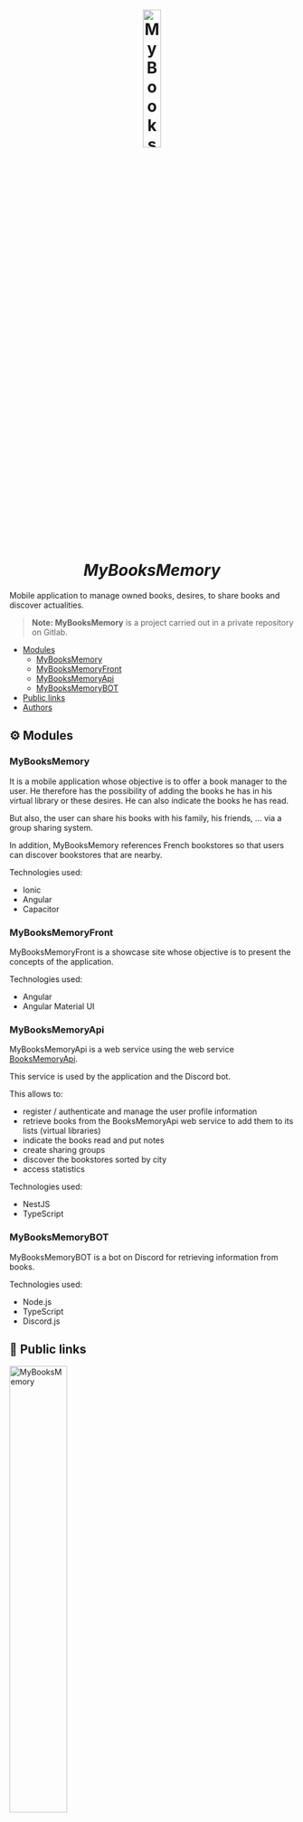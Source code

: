 <h1 align="center">
  <img src="https://user-images.githubusercontent.com/39911545/114070007-dffc2d80-989f-11eb-9145-49164893b311.png" alt="MyBooksMemory" width="25%"/>
  <br>
  <i>MyBooksMemory</i>
</h1>

Mobile application to manage owned books, desires, to share books and discover actualities.

> **Note: MyBooksMemory** is a project carried out in a private repository on Gitlab.

- [Modules](#gear-modules)
  - [MyBooksMemory](#mybooksmemory)
  - [MyBooksMemoryFront](#mybooksmemoryfront)
  - [MyBooksMemoryApi](#mybooksmemoryapi)
  - [MyBooksMemoryBOT](#mybooksmemorybot)
- [Public links](#link-public-links)
- [Authors](#busts_in_silhouette-authors)

## :gear: Modules
### MyBooksMemory
It is a mobile application whose objective is to offer a book manager to the user. He therefore has the possibility of adding the books he has in his virtual library or these desires. He can also indicate the books he has read.

But also, the user can share his books with his family, his friends, ... via a group sharing system.

In addition, MyBooksMemory references French bookstores so that users can discover bookstores that are nearby.

Technologies used:
- Ionic
- Angular
- Capacitor

### MyBooksMemoryFront
MyBooksMemoryFront is a showcase site whose objective is to present the concepts of the application.

Technologies used:
- Angular
- Angular Material UI

### MyBooksMemoryApi
MyBooksMemoryApi is a web service using the web service [BooksMemoryApi](https://github.com/InnovA2/booksmemory#booksmemoryapi).

This service is used by the application and the Discord bot.

This allows to:
- register / authenticate and manage the user profile information
- retrieve books from the BooksMemoryApi web service to add them to its lists (virtual libraries)
- indicate the books read and put notes
- create sharing groups
- discover the bookstores sorted by city
- access statistics

Technologies used:
- NestJS
- TypeScript


### MyBooksMemoryBOT
MyBooksMemoryBOT is a bot on Discord for retrieving information from books.

Technologies used:
- Node.js
- TypeScript
- Discord.js

## :link: Public links

<img src="https://user-images.githubusercontent.com/39911545/116376428-889f0c80-a810-11eb-8355-32c038658855.png" alt="MyBooksMemory" width="45%"/>

- MyBooksMemoryFront: [https://my.booksmemory.net](https://my.booksmemory.net)
- Discord de MyBooksMemory: [https://discord.gg/NpfbyG3](https://discord.gg/NpfbyG3)

## :busts_in_silhouette: Authors
- [Adrien MARTINEAU](https://github.com/WaZeR-Adrien)
- [Angéline TOUSSAINT](https://github.com/AngelineToussaint)


